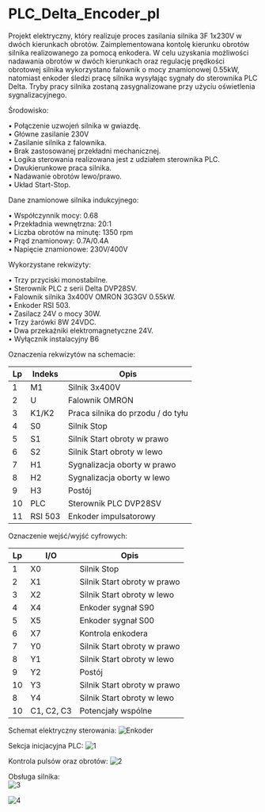 # PLC_Delta_Encoder_pl

Projekt elektryczny, który realizuje proces zasilania silnika 3F 1x230V w dwóch kierunkach obrotów. Zaimplementowana kontolę kierunku obrotów silnika realizowanego za pomocą enkodera. 
W celu uzyskania możliwości nadawania obrotów w dwóch kierunkach oraz regulację prędkości obrotowej silnika wykorzystano falownik o mocy znamionowej 0.55kW, natomiast enkoder śledzi pracę silnika wysyłając sygnały do sterownika PLC Delta. 
Tryby pracy silnika zostaną zasygnalizowane przy użyciu oświetlenia sygnalizacyjnego.

Środowisko:

•	Połączenie uzwojeń silnika w gwiazdę.<br />
•	Główne zasilanie 230V <br />
•	Zasilanie silnika z falownika.<br />
•	Brak zastosowanej przekładni mechanicznej.<br />
•	Logika sterowania realizowana jest z udziałem sterownika PLC.<br />
•	Dwukierunkowe praca silnika.<br />
•	Nadawanie obrotów lewo/prawo.<br />
•	Układ Start-Stop.<br />

Dane znamionowe silnika indukcyjnego:

•	Współczynnik mocy: 0.68<br />
•	Przekładnia wewnętrzna: 20:1<br />
•	Liczba obrotów na minutę: 1350 rpm<br />
•	Prąd znamionowy: 0.7A/0.4A<br />
•	Napięcie znamionowe: 230V/400V<br />

Wykorzystane rekwizyty:

•	Trzy przyciski monostabilne.<br />
•	Sterownik PLC z serii Delta DVP28SV.<br />
•	Falownik silnika 3x400V OMRON 3G3GV 0.55kW.<br />
•	Enkoder RSI 503.<br />
•	Zasilacz 24V o mocy 30W.<br />
•	Trzy żarówki 8W 24VDC.<br />
•	Dwa przekaźniki elektromagnetyczne 24V.<br />
•	Wyłącznik instalacyjny B6<br />

Oznaczenia rekwizytów na schemacie:

|Lp|	Indeks|	Opis|
| --- | --- | --- |
|1|	M1|	Silnik 3x400V|
|2|	U|	Falownik OMRON|
|3|	K1/K2|	Praca silnika do przodu / do tyłu|
|4|	S0|	Silnik Stop|
|5|	S1|	Silnik Start obroty w prawo|
|6|	S2|	Silnik Start obroty w lewo|
|7|	H1|	Sygnalizacja oborty w prawo|
|8|	H2|	Sygnalizacja oborty w lewo|
|9|	H3|	Postój|
|10|	PLC|	Sterownik PLC DVP28SV|
|11|	RSI 503|	Enkoder impulsatorowy|

Oznaczenie wejść/wyjść cyfrowych:

|Lp|	I/O|	Opis|
| --- | --- | --- |
|1|	X0|	Silnik Stop|
|2|	X1|	Silnik Start obroty w prawo|
|3|	X2|	Silnik Start obroty w lewo|
|4|	X4|	Enkoder sygnał S90|
|5|	X5|	Enkoder sygnał S00|
|6|	X7|	Kontrola enkodera|
|7|	Y0|	Silnik Start obroty w prawo|
|8|	Y1|	Silnik Start obroty w lewo|
|9|	Y2| 	Postój|
|10|	Y3|	Silnik Start obroty w prawo|
|8|	Y4|	Silnik Start obroty w lewo|
|10|	C1, C2, C3|	Potencjały wspólne|

Schemat elektryczny sterowania:
![Enkoder](https://github.com/cheapmouse94/PLC_Delta_Encoder/assets/75945631/29d5e40d-3c46-4d47-a2dd-1e9a81a1fe02)

Sekcja inicjacyjna PLC:
![1](https://github.com/cheapmouse94/PLC_Delta_Encoder/assets/75945631/9026d29b-643f-4f7d-a176-9010d1c2e21f)

Kontrola pulsów oraz obrotów:
![2](https://github.com/cheapmouse94/PLC_Delta_Encoder/assets/75945631/2c5c12ca-bfe3-421c-9eef-2d429008382b)

Obsługa silnika: <br/>
![3](https://github.com/cheapmouse94/PLC_Delta_Encoder/assets/75945631/b741a7c4-da22-4e6b-ba44-5e145875cb10)

![4](https://github.com/cheapmouse94/PLC_Delta_Encoder/assets/75945631/ea60571d-3374-4d61-ad3f-04e36bfff762)
